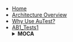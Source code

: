 <!-- docs/_sidebar.md --> 
- [Home](./readme.md)
- [Architecture Overview](./arch_overview.md)
- [Why Use AuTest?](./Why_AuTest.md)
- [AB1_Tests1](./sample2.md)
  <details>
  <summary><strong>MOCA</strong></summary>
  <ul>
    <li>- [BASE_INB_0001100_COPY_TEMPLATE_RCVTRK_MOCA_V001](./tests_docs/BASE_INB_0001100_COPY_TEMPLATE_RCVTRK_MOCA_V001.md)</li> 
  </ul>
  </details>
